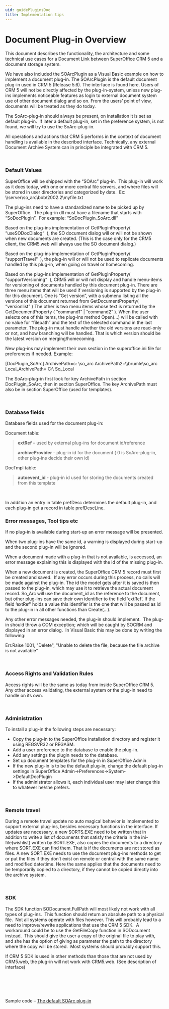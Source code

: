 ```yaml
---
uid: guidePluginsDoc
title: Implementation tips
---
```


Document Plug-in Overview
=========================

This document describes the functionality, the architecture and some technical use cases for a Document Link between SuperOffice CRM 5 and a document storage system.

We have also included the SOArcPlugin as a Visual Basic example on how to implement a document plug-in. The SOArcPlugin is the default document plug-in used in CRM 5 (Release 5.6). The interface is found here.
Users of CRM 5 will not be directly affected by the plug-in-system, unless new plug-ins implements noticeable features as login to external document system use of other document dialog and so on. From the users’ point of view, documents will be treated as they do today.

The SoArc-plug-in should always be present, on installation it is set as default plug-in.  If later a default plug-in, set in the preference system, is not found, we will try to use the SoArc-plug-in.

All operations and actions that CRM 5 performs in the context of document handling is available in the described interface. Technically, any external Document Archive System can in principle be integrated with CRM 5.

 

### Default Values

SuperOffice will be shipped with the “SOArc” plug-in.  This plug-in will work as it does today, with one or more central file servers, and where files will be stored in user directories and categorized by date.  Ex: \\\\server\\so\_arc\\bob\\2002.2\\myfile.txt

The plug-ins need to have a standardized name to be picked up by SuperOffice.  The plug-in dll must have a filename that starts with “SoDocPlugin”.  For example: “SoDocPlugin\_SoArc.dll”

Based on the plug-ins implementation of GetPluginProperty( “useSODocDialog“  ), the SO document dialog will or will not be shown when new documents are created. (This is the case only for the CRM5 client, the CRM5.web will always use the SO document dialog.)

Based on the plug-ins implementation of GetPluginProperty( “supportTravel“  ), the plug-in will or will not be used to replicate documents handled by this plug-in, when going on travel or homecoming.

Based on the plug-ins implementation of GetPluginProperty( “supportVersioning“  ), CRM5 will or will not display and handle menu-items for versioning of documents handled by this document plug-in. There are three menu items that will be used if versioning is supported by the plug-in for this document. One is “Get version”, with a submenu listing all the versions of this document returned from GetDocumentProperty( “versionlist” ) The other is two menu items whose text is returned by the GetDocumentProperty ( “command1” | “command2” ). When the user selects one of this items, the plug-ins method Open(…) will be called with no value for “filepath” and the text of the selected command in the last parameter. The plug-in must handle whether the old versions are read-only or not, and how branching will be handled. That is which version should be the latest version on merging/homecoming.

New plug-ins may implement their own section in the superoffice.ini file for preferences if needed. Example:

\[DocPlugin\_SoArc\]
ArchivePath=c: \\so\_arc
ArchivePath2=\\\\brumle\\so\_arc
Local\_ArchivePath= C:\\ So\_Local

The SoArc-plug-in first look for key ArchivePath in section DocPlugin\_SoArc, then in section SuperOffice. The key ArchivePath must also be in section SuperOffice (used for templates).

 

### Database fields

Database fields used for the document plug-in:

Document table:

> **extRef** – used by external plug-ins for document id/reference
>
> **archiveProvider** - plug-in id for the document ( 0 is SoArc-plug-in, other plug-ins decide their own id)

DocTmpl table:

> **autoevent\_id** - plug-in id used for storing the documents created from this template

 

In addition an entry in table prefDesc determines the default plug-in, and each plug-in get a record in table prefDescLine.

### Error messages, Tool tips etc

If no plug-in is available during start-up an error message will be presented.

When two plug-ins have the same id, a warning is displayed during start-up and the second plug-in will be ignored.

When a document made with a plug-in that is not available, is accessed, an error message explaining this is displayed with the id of the missing plug-in.

When a new document is created, the SuperOffice CRM 5 record must first be created and saved.  If any error occurs during this process, no calls will be made against the plug-in. The id the model gets after it is saved is then passed to the plug-in, which may use it to retrieve the actual document record. So\_Arc will use the document\_id as the reference to the document, but other plug-ins can save their own identifier to the field ‘extRef’. If the field ‘extRef’ holds a value this identifier is the one that will be passed as id to the plug-in in all other functions than Create(…).

Any other error messages needed, the plug-in should implement.  The plug-in should throw a COM exception; which will be caught by SOCRM and displayed in an error dialog.  In Visual Basic this may be done by writing the following:

Err.Raise 1001, "Delete", "Unable to delete the file, because the file archive is not available"                                                                 

 

### Access Rights and Validation Rules

Access rights will be the same as today from inside SuperOffice CRM 5.  Any other access validating, the external system or the plug-in need to handle on its own.

 

### Administration

To install a plug-in the following steps are necessary:

-   Copy the plug-in to the SuperOffice installation directory and register it using REGSVR32 or REGASM. 
-   Add a user preference to the database to enable the plug-in.
-   Add any settings the plugin needs to the database.
-   Set up document templates for the plug-in in SuperOffice Admin
-   If the new plug-in is to be the default plug-in, change the default plug-in settings in SuperOffice Admin-&gt;Preferences-&gt;System-&gt;DefaultDocPlugin
-   If the administrator allows it, each individual user may later change this to whatever he/she prefers.

 

### Remote travel

During a remote travel update no auto magical behavior is implemented to support external plug-ins, besides necessary functions in the interface. If updates are necessary, a new SORTS.EXE need to be written that in addition to write a list of documents that satisfy the criteria in the ini-file(wishlist) written by SORT.EXE, also copies the documents to a directory where SORT.EXE can find them. That is if the documents are not stored as files. A new SORT.EXE needs to use the document plug-ins methods to get or put the files if they don’t exist on remote or central with the same name and modified date/time. Here the same applies that the documents need to be temporarily copied to a directory, if they cannot be copied directly into the archive system.

 

### SDK

The SDK function <see cref="IDocument.FullPath">SODocument.FullPath</see> will most likely not work with all types of plug-ins.  This function should return an absolute path to a physical file.  Not all systems operate with files however. This will probably lead to a need to improve/rewrite applications that use the CRM 5 SDK.  A workaround could be to use the <see cref="IDocument.GetFileCopy">GetFileCopy</see> function in SODocument instead.  This should give the user a copy of the original file to play with, and she has the option of giving as parameter the path to the directory where the copy will be stored.  Most systems should probably support this.

If CRM 5 SDK is used in other methods than those that are not used by CRM5.web, the plug-in will not work with CRM5.web. (See description of interface)

 

###      

Sample code – [The default SOArc plug-in](../../Files/SOArcPlugin.zip)